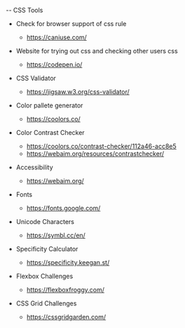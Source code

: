 -- CSS Tools

* Check for browser support of css rule
  - https://caniuse.com/

* Website for trying out css and checking other users css
  - https://codepen.io/

* CSS Validator
  - https://jigsaw.w3.org/css-validator/

* Color pallete generator
  - https://coolors.co/

* Color Contrast Checker
  - https://coolors.co/contrast-checker/112a46-acc8e5
  - https://webaim.org/resources/contrastchecker/

* Accessibility
  - https://webaim.org/

* Fonts
  - https://fonts.google.com/

* Unicode Characters
  - https://symbl.cc/en/

* Specificity Calculator
  - https://specificity.keegan.st/

* Flexbox Challenges
  - https://flexboxfroggy.com/

* CSS Grid Challenges
  - https://cssgridgarden.com/
